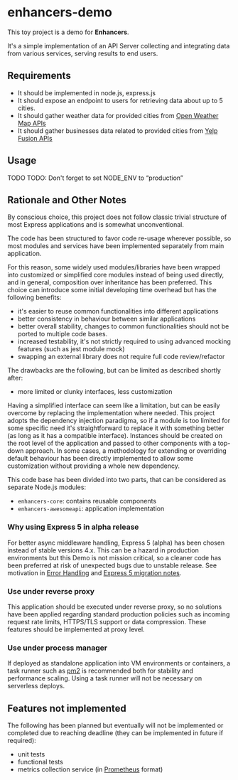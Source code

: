 # enhancers-demo

This toy project is a demo for **Enhancers**.

It's a simple implementation of an API Server collecting and integrating data from various services,
serving results to end users.

## Requirements

- It should be implemented in node.js, express.js
- It should expose an endpoint to users for retrieving data about up to 5 cities.
- It should gather weather data for provided cities from [Open Weather Map APIs](https://openweathermap.org/api)
- It should gather businesses data related to provided cities from [Yelp Fusion APIs](https://www.yelp.com/developers/documentation/v3/business_search)

## Usage

TODO
TODO: Don't forget to set NODE_ENV to “production”

## Rationale and Other Notes

By conscious choice, this project does not follow classic trivial structure of most Express applications and
is somewhat unconventional.

The code has been structured to favor code re-usage wherever possible, so most modules and services have been 
implemented separately from main application. 

For this reason, some widely used modules/libraries have been wrapped into customized 
or simplified core modules instead of being used directly, and in general, composition over 
inheritance has been preferred.
This choice can introduce some initial developing time overhead but has the following benefits:

- it's easier to reuse common functionalities into different applications 
- better consistency in behaviour between similar applications
- better overall stability, changes to common functionalities should not be ported to multiple code bases.
- increased testability, it's not strictly required to using advanced mocking features (such as jest module mock)
- swapping an external library does not require full code review/refactor

The drawbacks are the following, but can be limited as described shortly after:

- more limited or clunky interfaces, less customization

Having a simplified interface can seem like a limitation, but can be easily overcome by replacing the implementation
where needed. 
This project adopts the dependency injection paradigma, so if a module is too limited for some specific need
it's straightforward to replace it with something better (as long as it has a compatible interface).
Instances should be created on the root level of the application and passed to other components with a top-down 
approach.
In some cases, a methodology for extending or overriding default behaviour has been directly implemented to
allow some customization without providing a whole new dependency.

This code base has been divided into two parts, that can be considered as separate Node.js modules:

- `enhancers-core`: contains reusable components
- `enhancers-awesomeapi`: application implementation


### Why using Express 5 in alpha release

For better async middleware handling, Express 5 (alpha) has been chosen instead of stable versions 4.x.
This can be a hazard in production environments but this Demo is not mission critical, so a cleaner code
has been preferred at risk of unexpected bugs due to unstable release.
See motivation in [Error Handling](https://expressjs.com/en/guide/error-handling.html)
and [Express 5 migration notes](https://expressjs.com/en/guide/migrating-5.html).

### Use under reverse proxy

This application should be executed under reverse proxy, so no solutions have been applied regarding standard 
production policies such as incoming request rate limits, HTTPS/TLS support or data compression. 
These features should be implemented at proxy level.


### Use under process manager

If deployed as standalone application into VM environments or containers, a task runner such as 
[pm2](https://pm2.keymetrics.io/) is recommended both for stability and performance scaling.
Using a task runner will not be necessary on serverless deploys.

## Features not implemented

The following has been planned but eventually will not be implemented or completed due to reaching 
deadline (they can be implemented in future if required):

- unit tests
- functional tests
- metrics collection service (in [Prometheus](https://prometheus.io/) format)


